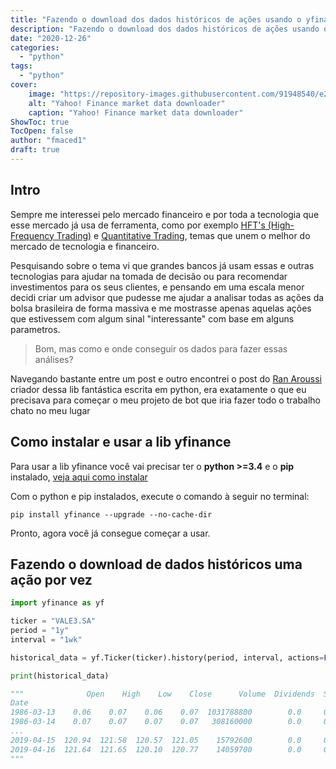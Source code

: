 ```yaml
---
title: "Fazendo o download dos dados históricos de ações usando o yfinance"
description: "Fazendo o download dos dados históricos de ações usando o yfinance"
date: "2020-12-26"
categories:
  - "python"
tags:
  - "python"
cover:
    image: "https://repository-images.githubusercontent.com/91948540/e2b14a80-7fc7-11e9-8b9b-5e1f56b0052a"
    alt: "Yahoo! Finance market data downloader"
    caption: "Yahoo! Finance market data downloader"
ShowToc: true
TocOpen: false
author: "fmaced1"
draft: true
---
```


Intro
---------

Sempre me interessei pelo mercado financeiro e por toda a tecnologia que esse mercado já usa de ferramenta, como por exemplo [HFT's (High-Frequency Trading)](https://www.investopedia.com/terms/h/high-frequency-trading.asp#:~:text=High%2Dfrequency%20trading%2C%20also%20known,orders%20based%20on%20market%20conditions.) e [Quantitative Trading](https://www.investopedia.com/terms/q/quantitative-trading.asp), temas que unem o melhor do mercado de tecnologia e financeiro.

Pesquisando sobre o tema vi que grandes bancos já usam essas e outras tecnologias para ajudar na tomada de decisão ou para recomendar investimentos para os seus clientes, e pensando em uma escala menor decidi criar um advisor que pudesse me ajudar a analisar todas as ações da bolsa brasileira de forma massiva e me mostrasse apenas aquelas ações que estivessem com algum sinal "interessante" com base em alguns parametros.

> Bom, mas como e onde conseguir os dados para fazer essas análises?

Navegando bastante entre um post e outro encontrei o post do [Ran Aroussi](https://aroussi.com/post/python-yahoo-finance) criador dessa lib fantástica escrita em python, era exatamente o que eu precisava para começar o meu projeto de bot que iria fazer todo o trabalho chato no meu lugar

Como instalar e usar a lib yfinance
-------------------------

Para usar a lib yfinance você vai precisar ter o **python >=3.4** e o **pip** instalado, [veja aqui como instalar]()

Com o python e pip instalados, execute o comando à seguir no terminal:

```terminal
pip install yfinance --upgrade --no-cache-dir
```

Pronto, agora você já consegue começar a usar.

Fazendo o download de dados históricos uma ação por vez
--------------------

```python
import yfinance as yf

ticker = "VALE3.SA"
period = "1y"
interval = "1wk"

historical_data = yf.Ticker(ticker).history(period, interval, actions=False).dropna()

print(historical_data)

"""              Open    High    Low    Close      Volume  Dividends  Splits
Date
1986-03-13    0.06    0.07    0.06    0.07  1031788800        0.0     0.0
1986-03-14    0.07    0.07    0.07    0.07   308160000        0.0     0.0
...
2019-04-15  120.94  121.58  120.57  121.05    15792600        0.0     0.0
2019-04-16  121.64  121.65  120.10  120.77    14059700        0.0     0.0
"""
```